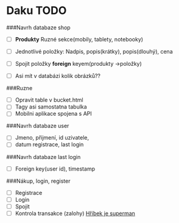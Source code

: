 # Daku TODO

###Navrh databaze shop
- [ ] **Produkty** Ruzné sekce(mobily, tablety, notebooky)
- [ ] Jednotlivé položky: Nadpis, popis(krátky), popis(dlouhý), cena
- [ ] Spojit položky **foreign** keyem(produkty ->položky)
- [ ] Asi mít v databázi kolik obrázků??


###Ruzne
- [ ] Opravit table v bucket.html
- [ ] Tagy asi samostatna tabulka
- [ ] Mobilni aplikace spojena s API 

###Navrh databaze user
- [ ] Jmeno, přijmení, id uzivatele, 
- [ ] datum registrace, last login

###Navrh databaze last login
- [ ] Foreign key(user id), timestamp


###Nákup, login, register
- [ ] Registrace
- [ ] Login
- [ ] Spojit
- [ ] Kontrola transakce (zalohy)
[Hříbek je superman](http://images.elephantjournal.com/wp-content/uploads/2012/03/Superman.jpg "Superman")
